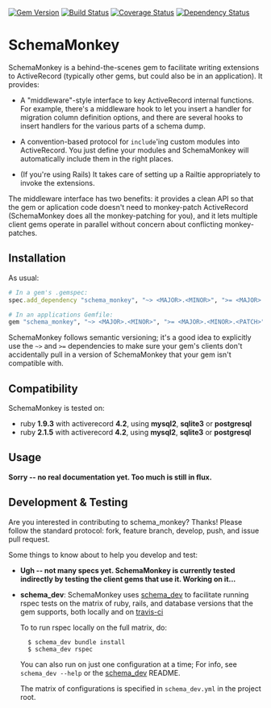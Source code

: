 [![Gem Version](https://badge.fury.io/rb/schema_monkey.svg)](http://badge.fury.io/rb/schema_monkey)
[![Build Status](https://secure.travis-ci.org/SchemaPlus/schema_monkey.svg)](http://travis-ci.org/SchemaPlus/schema_monkey)
[![Coverage Status](https://img.shields.io/coveralls/SchemaPlus/schema_monkey.svg)](https://coveralls.io/r/SchemaPlus/schema_monkey)
[![Dependency Status](https://gemnasium.com/lomba/schema_monkey.svg)](https://gemnasium.com/SchemaPlus/schema_monkey)

# SchemaMonkey

SchemaMonkey is a behind-the-scenes gem to facilitate writing extensions to ActiveRecord (typically other gems, but could also be in an application).  It provides:

* A "middleware"-style interface to key ActiveRecord internal functions.  For example, there's a middleware hook to let you insert a handler for migration column definition options, and there are several hooks to insert handlers for the various parts of a schema dump.

* A convention-based protocol for `include`'ing custom modules into ActiveRecord.  You just define your modules and SchemaMonkey will automatically include them in the right places.

* (If you're using Rails) It takes care of setting up a Railtie appropriately to invoke the extensions.

The middleware interface has two benefits: it provides a clean API so that the gem or aplication code doesn't need to monkey-patch ActiveRecord (SchemaMonkey does all the monkey-patching for you), and it lets multiple client gems operate in parallel without concern about conflicting monkey-patches.


## Installation

As usual:

```ruby
# In a gem's .gemspec:
spec.add_dependency "schema_monkey", "~> <MAJOR>.<MINOR>", ">= <MAJOR>.<MINOR>.<PATCH>"

# In an applications Gemfile:
gem "schema_monkey", "~> <MAJOR>.<MINOR>", ">= <MAJOR>.<MINOR>.<PATCH>"
```

SchemaMonkey follows semantic versioning; it's a good idea to explicitly use the `~>` and `>=` dependencies to make sure your gem's clients don't accidentally pull in a version of SchemaMonkey that your gem isn't compatible with.

## Compatibility

SchemaMonkey is tested on:

<!-- SCHEMA_DEV: MATRIX - begin -->
<!-- These lines are auto-generated by schema_dev based on schema_dev.yml -->
* ruby **1.9.3** with activerecord **4.2**, using **mysql2**, **sqlite3** or **postgresql**
* ruby **2.1.5** with activerecord **4.2**, using **mysql2**, **sqlite3** or **postgresql**

<!-- SCHEMA_DEV: MATRIX - end -->

## Usage


**Sorry -- no real documentation yet.  Too much is still in flux.**



## Development & Testing

Are you interested in contributing to schema_monkey?  Thanks!  Please follow
the standard protocol: fork, feature branch, develop, push, and issue pull request.

Some things to know about to help you develop and test:

* **Ugh -- not many specs yet.  SchemaMonkey is currently tested indirectly by testing the client gems that use it.  Working on it...**

* **schema_dev**:  SchemaMonkey uses [schema_dev](https://github.com/SchemaPlus/schema_dev) to
  facilitate running rspec tests on the matrix of ruby, rails, and database
  versions that the gem supports, both locally and on
  [travis-ci](http://travis-ci.org/SchemaPlus/schema_monkey)

  To to run rspec locally on the full matrix, do:

        $ schema_dev bundle install
        $ schema_dev rspec

  You can also run on just one configuration at a time;  For info, see `schema_dev --help` or the
  [schema_dev](https://github.com/SchemaPlus/schema_dev) README.

  The matrix of configurations is specified in `schema_dev.yml` in
  the project root.
